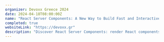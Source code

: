 ```yaml
---
organizer: Devoxx Greece 2024
date: 2024-04-18T08:00:00Z
name: "React Server Components: A New Way to Build Fast and Interactive Web Apps"
completed: true
websiteLink: "https://devoxx.gr"
description: "Discover React Server Components: render React components on the server, stream them to the client, and build rich, interactive web interfaces with minimal client-side code. Learn how they work, and their benefits over traditional approaches, see real-world examples, and get best practices for adopting them in your projects."
---
```

